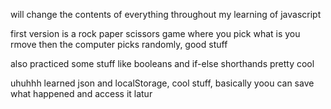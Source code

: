 will change the contents of everything throughout my learning of javascript 

first version is a rock paper scissors game where you pick what is you rmove then the computer picks randomly, good stuff

also practiced some stuff like booleans and if-else shorthands pretty cool

uhuhhh learned json and localStorage, cool stuff, basically yoou can save what happened and access it latur

